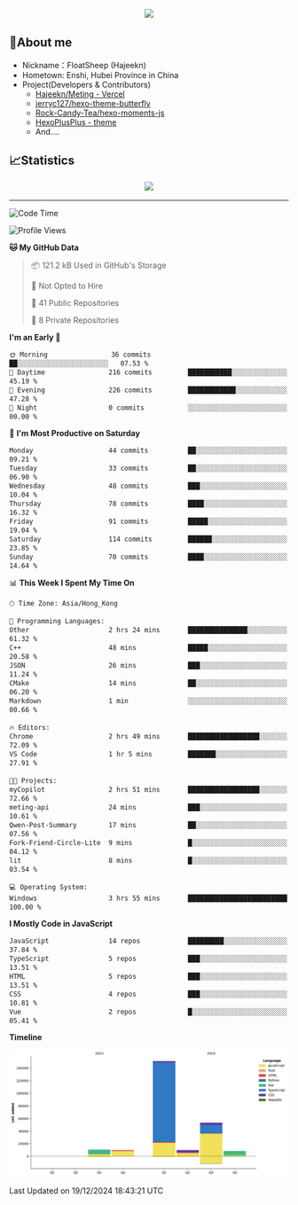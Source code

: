 <p align="center">
   <a href="https://git.io/typing-svg"><img src="https://readme-typing-svg.demolab.com?font=Fira+Code&pause=1000&color=F7DD11&center=true&vCenter=true&width=435&lines=Floating+in+the+clouds~;I'm+glad+to+meet+you+again" /></a>
</p>

## 🥱About me

- Nickname：FloatSheep (Hajeekn)
- Hometown: Enshi, Hubei Province in China
- Project(Developers & Contributors)
   - [Hajeekn/Meting - Vercel](https://github.com/hajeekn/vercel-meting)
   - [jerryc127/hexo-theme-butterfly](https://github.com/jerryc127/hexo-theme-butterfly)
   - [Rock-Candy-Tea/hexo-moments-js](https://github.com/Rock-Candy-Tea/hexo-moments-js)
   - [HexoPlusPlus - theme](https://github.com/HexoPlusPlus/HexoPlusPlus)
   - And....


## 📈Statistics

<div align="center">
<img src="https://github-readme-stats-git-masterrstaa-rickstaa.vercel.app/api?username=FloatSheep" />
</div>

---

<!--START_SECTION:waka-->
![Code Time](http://img.shields.io/badge/Code%20Time-249%20hrs%206%20mins-blue)

![Profile Views](http://img.shields.io/badge/Profile%20Views-0-blue)

**🐱 My GitHub Data** 

> 📦 121.2 kB Used in GitHub's Storage 
 > 
> 🚫 Not Opted to Hire
 > 
> 📜 41 Public Repositories 
 > 
> 🔑 8 Private Repositories 
 > 
**I'm an Early 🐤** 

```text
🌞 Morning                36 commits          ██░░░░░░░░░░░░░░░░░░░░░░░   07.53 % 
🌆 Daytime                216 commits         ███████████░░░░░░░░░░░░░░   45.19 % 
🌃 Evening                226 commits         ████████████░░░░░░░░░░░░░   47.28 % 
🌙 Night                  0 commits           ░░░░░░░░░░░░░░░░░░░░░░░░░   00.00 % 
```
📅 **I'm Most Productive on Saturday** 

```text
Monday                   44 commits          ██░░░░░░░░░░░░░░░░░░░░░░░   09.21 % 
Tuesday                  33 commits          ██░░░░░░░░░░░░░░░░░░░░░░░   06.90 % 
Wednesday                48 commits          ███░░░░░░░░░░░░░░░░░░░░░░   10.04 % 
Thursday                 78 commits          ████░░░░░░░░░░░░░░░░░░░░░   16.32 % 
Friday                   91 commits          █████░░░░░░░░░░░░░░░░░░░░   19.04 % 
Saturday                 114 commits         ██████░░░░░░░░░░░░░░░░░░░   23.85 % 
Sunday                   70 commits          ████░░░░░░░░░░░░░░░░░░░░░   14.64 % 
```


📊 **This Week I Spent My Time On** 

```text
🕑︎ Time Zone: Asia/Hong_Kong

💬 Programming Languages: 
Other                    2 hrs 24 mins       ███████████████░░░░░░░░░░   61.32 % 
C++                      48 mins             █████░░░░░░░░░░░░░░░░░░░░   20.58 % 
JSON                     26 mins             ███░░░░░░░░░░░░░░░░░░░░░░   11.24 % 
CMake                    14 mins             ██░░░░░░░░░░░░░░░░░░░░░░░   06.20 % 
Markdown                 1 min               ░░░░░░░░░░░░░░░░░░░░░░░░░   00.66 % 

🔥 Editors: 
Chrome                   2 hrs 49 mins       ██████████████████░░░░░░░   72.09 % 
VS Code                  1 hr 5 mins         ███████░░░░░░░░░░░░░░░░░░   27.91 % 

🐱‍💻 Projects: 
myCopilot                2 hrs 51 mins       ██████████████████░░░░░░░   72.66 % 
meting-api               24 mins             ███░░░░░░░░░░░░░░░░░░░░░░   10.61 % 
Qwen-Post-Summary        17 mins             ██░░░░░░░░░░░░░░░░░░░░░░░   07.56 % 
Fork-Friend-Circle-Lite  9 mins              █░░░░░░░░░░░░░░░░░░░░░░░░   04.12 % 
lit                      8 mins              █░░░░░░░░░░░░░░░░░░░░░░░░   03.54 % 

💻 Operating System: 
Windows                  3 hrs 55 mins       █████████████████████████   100.00 % 
```

**I Mostly Code in JavaScript** 

```text
JavaScript               14 repos            █████████░░░░░░░░░░░░░░░░   37.84 % 
TypeScript               5 repos             ███░░░░░░░░░░░░░░░░░░░░░░   13.51 % 
HTML                     5 repos             ███░░░░░░░░░░░░░░░░░░░░░░   13.51 % 
CSS                      4 repos             ███░░░░░░░░░░░░░░░░░░░░░░   10.81 % 
Vue                      2 repos             █░░░░░░░░░░░░░░░░░░░░░░░░   05.41 % 
```



**Timeline**

![Lines of Code chart](https://raw.githubusercontent.com/FloatSheep/FloatSheep/main/assets/bar_graph.png)


 Last Updated on 19/12/2024 18:43:21 UTC
<!--END_SECTION:waka-->

